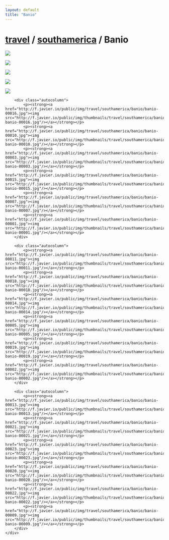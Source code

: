 ```yaml
---
layout: default
title: "Banio"
---
```


<h1 class="page" style="padding-left:0%;"><a href="/travel.html">travel</a> / <a href="/travel/southamerica.html">southamerica</a> / Banio</h1>
<div class="page">
    <div class="autowide">
        <div class="autocolumn">
            <p><strong><a href="http://f.javier.io/public/img/travel/southamerica/banio/banio-00017.jpg"><img src="http://f.javier.io/public/img/thumbnails/travel/southamerica/banio/thumbnail-banio-00017.jpg"/></a></strong></p>
            <p><strong><a href="http://f.javier.io/public/img/travel/southamerica/banio/banio-00004.jpg"><img src="http://f.javier.io/public/img/thumbnails/travel/southamerica/banio/thumbnail-banio-00004.jpg"/></a></strong></p>
            <p><strong><a href="http://f.javier.io/public/img/travel/southamerica/banio/banio-00006.jpg"><img src="http://f.javier.io/public/img/thumbnails/travel/southamerica/banio/thumbnail-banio-00006.jpg"/></a></strong></p>
            <p><strong><a href="http://f.javier.io/public/img/travel/southamerica/banio/banio-00012.jpg"><img src="http://f.javier.io/public/img/thumbnails/travel/southamerica/banio/thumbnail-banio-00012.jpg"/></a></strong></p>
            <p><strong><a href="http://f.javier.io/public/img/travel/southamerica/banio/banio-00008.jpg"><img src="http://f.javier.io/public/img/thumbnails/travel/southamerica/banio/thumbnail-banio-00008.jpg"/></a></strong></p>
        </div>

        <div class="autocolumn">
            <p><strong><a href="http://f.javier.io/public/img/travel/southamerica/banio/banio-00016.jpg"><img src="http://f.javier.io/public/img/thumbnails/travel/southamerica/banio/thumbnail-banio-00016.jpg"/></a></strong></p>
            <p><strong><a href="http://f.javier.io/public/img/travel/southamerica/banio/banio-00010.jpg"><img src="http://f.javier.io/public/img/thumbnails/travel/southamerica/banio/thumbnail-banio-00010.jpg"/></a></strong></p>
            <p><strong><a href="http://f.javier.io/public/img/travel/southamerica/banio/banio-00003.jpg"><img src="http://f.javier.io/public/img/thumbnails/travel/southamerica/banio/thumbnail-banio-00003.jpg"/></a></strong></p>
            <p><strong><a href="http://f.javier.io/public/img/travel/southamerica/banio/banio-00015.jpg"><img src="http://f.javier.io/public/img/thumbnails/travel/southamerica/banio/thumbnail-banio-00015.jpg"/></a></strong></p>
            <p><strong><a href="http://f.javier.io/public/img/travel/southamerica/banio/banio-00007.jpg"><img src="http://f.javier.io/public/img/thumbnails/travel/southamerica/banio/thumbnail-banio-00007.jpg"/></a></strong></p>
            <p><strong><a href="http://f.javier.io/public/img/travel/southamerica/banio/banio-00001.jpg"><img src="http://f.javier.io/public/img/thumbnails/travel/southamerica/banio/thumbnail-banio-00001.jpg"/></a></strong></p>
        </div>

        <div class="autocolumn">
            <p><strong><a href="http://f.javier.io/public/img/travel/southamerica/banio/banio-00011.jpg"><img src="http://f.javier.io/public/img/thumbnails/travel/southamerica/banio/thumbnail-banio-00011.jpg"/></a></strong></p>
            <p><strong><a href="http://f.javier.io/public/img/travel/southamerica/banio/banio-00018.jpg"><img src="http://f.javier.io/public/img/thumbnails/travel/southamerica/banio/thumbnail-banio-00018.jpg"/></a></strong></p>
            <p><strong><a href="http://f.javier.io/public/img/travel/southamerica/banio/banio-00014.jpg"><img src="http://f.javier.io/public/img/thumbnails/travel/southamerica/banio/thumbnail-banio-00014.jpg"/></a></strong></p>
            <p><strong><a href="http://f.javier.io/public/img/travel/southamerica/banio/banio-00005.jpg"><img src="http://f.javier.io/public/img/thumbnails/travel/southamerica/banio/thumbnail-banio-00005.jpg"/></a></strong></p>
            <p><strong><a href="http://f.javier.io/public/img/travel/southamerica/banio/banio-00019.jpg"><img src="http://f.javier.io/public/img/thumbnails/travel/southamerica/banio/thumbnail-banio-00019.jpg"/></a></strong></p>
            <p><strong><a href="http://f.javier.io/public/img/travel/southamerica/banio/banio-00002.jpg"><img src="http://f.javier.io/public/img/thumbnails/travel/southamerica/banio/thumbnail-banio-00002.jpg"/></a></strong></p>
        </div>

        <div class="autocolumn">
            <p><strong><a href="http://f.javier.io/public/img/travel/southamerica/banio/banio-00013.jpg"><img src="http://f.javier.io/public/img/thumbnails/travel/southamerica/banio/thumbnail-banio-00013.jpg"/></a></strong></p>
            <p><strong><a href="http://f.javier.io/public/img/travel/southamerica/banio/banio-00021.jpg"><img src="http://f.javier.io/public/img/thumbnails/travel/southamerica/banio/thumbnail-banio-00021.jpg"/></a></strong></p>
            <p><strong><a href="http://f.javier.io/public/img/travel/southamerica/banio/banio-00023.jpg"><img src="http://f.javier.io/public/img/thumbnails/travel/southamerica/banio/thumbnail-banio-00023.jpg"/></a></strong></p>
            <p><strong><a href="http://f.javier.io/public/img/travel/southamerica/banio/banio-00020.jpg"><img src="http://f.javier.io/public/img/thumbnails/travel/southamerica/banio/thumbnail-banio-00020.jpg"/></a></strong></p>
            <p><strong><a href="http://f.javier.io/public/img/travel/southamerica/banio/banio-00022.jpg"><img src="http://f.javier.io/public/img/thumbnails/travel/southamerica/banio/thumbnail-banio-00022.jpg"/></a></strong></p>
            <p><strong><a href="http://f.javier.io/public/img/travel/southamerica/banio/banio-00009.jpg"><img src="http://f.javier.io/public/img/thumbnails/travel/southamerica/banio/thumbnail-banio-00009.jpg"/></a></strong></p>
        </div>
    </div>
</div>
